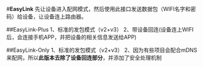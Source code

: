 ﻿#**EasyLink**
先让设备进入配网模式，然后使用此接口发送数据包（WIFI名字和密码）给设备，让设备连上路由器。


##EasyLink-Plus
	1、标准的发包模式（v2+v3）
	2、带设备回连(设备连上WIFI后，会连接手机APP，并把设备的相关信息发送给APP)

##EasyLink-Only
	1、标准的发包模式（v2+v3）
	2、因为有些项目会配合mDNS来配网，所以**此版本去除了设备回连部分**，并添加了安全处理机制